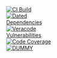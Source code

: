 <!-- START PavanMudigonda/coverage-reporter@main/badge-template.md --><svg fill="none" viewBox="0 0 120 120" width="120" height="120" xmlns="http://www.w3.org/2000/svg">
  <foreignObject width="100%" height="100%">
    <div xmlns="http://www.w3.org/1999/xhtml">
      <a href="">
<img alt="CI Build" src="https://github.com/PavanMudigonda/action-dynamic-readme/actions/workflows/$GITHUB_WORKFLOW/badge.svg?branch=main>
      </a>
<br/>
<img alt="Stale Pull Requests" src=".github/badges/stale-pr-count.svg">
<br/>
<img alt="Dated Dependencies" src=".github/badges/dated-dependency-count.svg">
<br/>
<img alt="Veracode Vulnerabilities" src=".github/badges/veracode-vulnerability-counts.svg">
<br/>
<img alt="Code Coverage" src=".github/badges/code-coverage.svg">
<br/>
<img alt="DUMMY" src=".github/badges/dummy.svg">
<br/>
<img alt="test" src=".github/badges/test.svg">
<br/> 
<img alt="test123" src=".github/badges/test123.svg">
<br/>
<img alt="test12e3ew3" src=".github/badges/test1ewewew23.svg">
<br/><img alt="dfd4rwee44334343" src=".github/badges/434refdr4r5344.svg">
<br/>
<img alt="Latest Release" src=".github/badges/latest-release.svg">
    </div>
  </foreignObject>
  </svg>


<!-- END PavanMudigonda/coverage-reporter@main/badge-template.md -->
---
hi there how are you hi there how are you 

                                                                 how are you 
                                                                 i am good
                                                                 you ?
